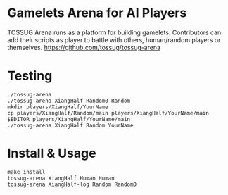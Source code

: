 Gamelets Arena for AI Players
=============================
TOSSUG Arena runs as a platform for building gamelets.
Contributors can add their scripts as player to battle with others,
human/random players or themselves. <https://github.com/tossug/tossug-arena>

Testing
=======
	./tossug-arena
	./tossug-arena XiangHalf Random0 Random
	mkdir players/XiangHalf/YourName
	cp players/XiangHalf/Random/main players/XiangHalf/YourName/main
	$EDITOR players/XiangHalf/YourName/main
	./tossug-arena XiangHalf Random YourName

Install & Usage
===============
	make install
	tossug-arena XiangHalf Human Human
	tossug-arena XiangHalf-log Random Random0
